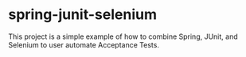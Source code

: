 spring-junit-selenium
===========

This project is a simple example of how to combine Spring, JUnit, and Selenium to user automate Acceptance Tests.